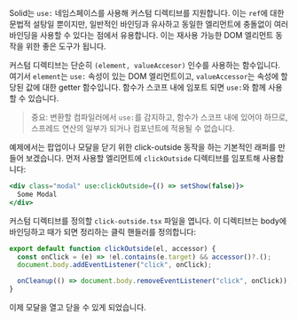Solid는 `use:` 네임스페이스를 사용해 커스텀 디렉티브를 지원합니다. 이는 `ref`에 대한 문법적 설탕일 뿐이지만, 일반적인 바인딩과 유사하고 동일한 엘리먼트에 충돌없이 여러 바인딩을 사용할 수 있다는 점에서 유용합니다. 이는 재사용 가능한 DOM 엘리먼트 동작을 위한 좋은 도구가 됩니다.

커스텀 디렉티브는 단순히 `(element, valueAccesor)` 인수를 사용하는 함수입니다. 여기서 `element`는 `use:` 속성이 있는 DOM 엘리먼트이고, `valueAccessor`는 속성에 할당된 값에 대한 getter 함수입니다. 함수가 스코프 내에 임포트 되면 `use:`와 함께 사용할 수 있습니다.

> 중요: 변환할 컴파일러에서 `use:`를 감지하고, 함수가 스코프 내에 있어야 하므로, 스프레드 연산의 일부가 되거나 컴포넌트에 적용될 수 없습니다.

예제에서는 팝업이나 모달을 닫기 위한 click-outside 동작을 하는 기본적인 래퍼를 만들어 보겠습니다. 먼저 사용할 엘리먼트에 `clickOutside` 디렉티브를 임포트해 사용합니다:

```jsx
<div class="modal" use:clickOutside={() => setShow(false)}>
  Some Modal
</div>
```

커스텀 디렉티브를 정의할 `click-outside.tsx` 파일을 엽니다. 이 디렉티브는 body에 바인딩하고 때가 되면 정리하는 클릭 핸들러를 정의합니다:

```jsx
export default function clickOutside(el, accessor) {
  const onClick = (e) => !el.contains(e.target) && accessor()?.();
  document.body.addEventListener("click", onClick);

  onCleanup(() => document.body.removeEventListener("click", onClick));
}
```

이제 모달을 열고 닫을 수 있게 되었습니다.
